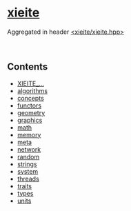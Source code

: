 # [xieite](https://github.com/Eczbek/xieite#readme)
Aggregated in header [<xieite/xieite.hpp>](../include/xieite/xieite.hpp)

&nbsp;

## Contents
- [XIEITE_...](./macros.md)
- [algorithms](./algorithms.md)
- [concepts](./concepts.md)
- [functors](./functors.md)
- [geometry](./geometry.md)
- [graphics](./graphics.md)
- [math](./math.md)
- [memory](./memory.md)
- [meta](./meta.md)
- [network](./network.md)
- [random](./random.md)
- [strings](./strings.md)
- [system](./system.md)
- [threads](./threads.md)
- [traits](./traits.md)
- [types](./types.md)
- [units](./units.md)
